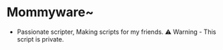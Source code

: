 # Mommyware~
- Passionate scripter, Making scripts for my friends.
⚠️ Warning - This script is private.
